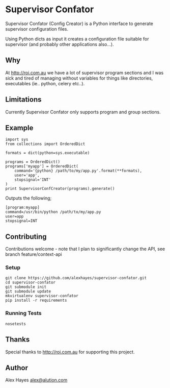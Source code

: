 # Supervisor Confator

Supervisor Confator (Config Creator) is a Python interface to generate supervisor configuration files.

Using Python dicts as input it creates a configuration file suitable for supervisor (and probably other applications also...).

## Why

At http://roi.com.au we have a lot of supervisor program sections and I was sick and tired of managing without variables for things like directories, executables (ie.. python, celery etc..).

## Limitations

Currently Supervisor Confator only supports program and group sections.

## Example

```#!python
import sys
from collections import OrderedDict

formats = dict(python=sys.executable)

programs = OrderedDict()
programs['myapp'] = OrderedDict(
    command='{python} /path/to/my/app.py'.format(**formats),
    user='app',
    stopsignal='INT'
)
print SupervisorConfCreator(programs).generate()
```

Outputs the following;

```#!ini
[program:myapp]
command=/usr/bin/python /path/to/my/app.py
user=app
stopsignal=INT
```

## Contributing

Contributions welcome - note that I plan to significantly change the API, see branch feature/context-api

### Setup

```#!bash
git clone https://github.com/alexhayes/supervisor-confator.git
cd supervisor-confator
git submodule init
git submodule update
mkvirtualenv supervisor-confator
pip install -r requirements
```

### Running Tests

```#!python
nosetests
```

## Thanks

Special thanks to http://roi.com.au for supporting this project.

## Author

Alex Hayes <alex@alution.com>
